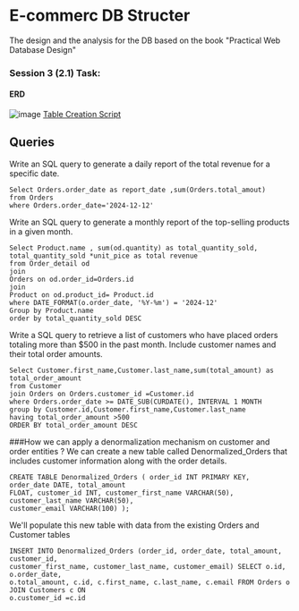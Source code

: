 # E-commerc DB Structer
The design and the analysis for the DB based on the book "Practical Web Database Design"
### Session 3 (2.1) Task:
#### ERD
![image](https://github.com/user-attachments/assets/bfd196b3-b7ec-409e-9bed-1249ba5b01dc)
 [Table Creation Script](https://github.com/Hussam-alwan/E-commerc-DB-Structer/blob/main/Tables)

##  Queries
Write an SQL query to generate a daily report of the total revenue for a specific date.
```
Select Orders.order_date as report_date ,sum(Orders.total_amout)
from Orders
where Orders.order_date='2024-12-12'
```
Write an SQL query to generate a monthly report of the top-selling products in a given month.
```
Select Product.name , sum(od.quantity) as total_quantity_sold, total_quantity_sold *unit_pice as total revenue
from Order_detail od
join
Orders on od.order_id=Orders.id
join 
Product on od.product_id= Product.id
where DATE_FORMAT(o.order_date, '%Y-%m') = '2024-12'
Group by Product.name
order by total_quantity_sold DESC
```
Write a SQL query to retrieve a list of customers who have placed orders totaling more than $500 in the past month.
Include customer names and their total order amounts.

```
Select Customer.first_name,Customer.last_name,sum(total_amount) as total_order_amount
from Customer 
join Orders on Orders.customer_id =Customer.id
where Orders.order_date >= DATE_SUB(CURDATE(), INTERVAL 1 MONTH
group by Customer.id,Customer.first_name,Customer.last_name
having total_order_amount >500
ORDER BY total_order_amount DESC
```

###How we can apply a denormalization mechanism on customer and order entities ?
We can create a new table called Denormalized_Orders that includes customer information along with the order details.
```
CREATE TABLE Denormalized_Orders ( order_id INT PRIMARY KEY, order_date DATE, total_amount
FLOAT, customer_id INT, customer_first_name VARCHAR(50), customer_last_name VARCHAR(50),
customer_email VARCHAR(100) );

```
We'll populate this new table with data from the existing Orders and Customer tables

```
INSERT INTO Denormalized_Orders (order_id, order_date, total_amount, customer_id,
customer_first_name, customer_last_name, customer_email) SELECT o.id, o.order_date,
o.total_amount, c.id, c.first_name, c.last_name, c.email FROM Orders o JOIN Customers c ON
o.customer_id =c.id

```

